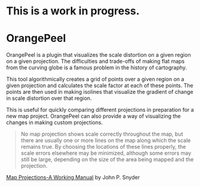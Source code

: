 # This is a work in progress.

# OrangePeel

OrangePeel is a plugin that visualizes the scale distortion on a given region on a given projection. The difficulties and trade-offs of making flat maps from the curving globe is a famous problem in the history of cartography. 

This tool algorithmically creates a grid of points over a given region on a given projection and calculates the scale factor at each of these points. The points are then used in making isolines that visualize the gradient of change in scale distortion over that region.

This is useful for quickly comparing different projections in preparation for a new map project. OrangePeel can also provide a way of visualizing the changes in making custom projections.


> No map projection shows scale correctly throughout the map, but there are usually one or more lines on the map along which the scale remains true. By choosing the locations of these lines properly, the scale errors elsewhere may be minimized, although some errors may still be large, depending on the size of the area being mapped and the projection. 

<u>[Map Projections-A Working Manual](https://doi.org/10.3133/pp1395)</u> by John P. Snyder

